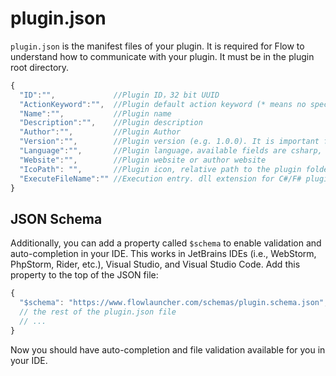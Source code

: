 # plugin.json

`plugin.json` is the manifest files of your plugin. It is required for Flow to understand how to communicate with your plugin. 
It must be in the plugin root directory.

```js
{
  "ID":"",             //Plugin ID，32 bit UUID
  "ActionKeyword":"",  //Plugin default action keyword (* means no specific action keyword)
  "Name":"",           //Plugin name
  "Description":"",    //Plugin description
  "Author":"",         //Plugin Author
  "Version":"",        //Plugin version (e.g. 1.0.0). It is important for plugin update checking.
  "Language":"",       //Plugin language，available fields are csharp, fsharp, python, javascript, typescript and executable. Make sure you put the correct field for your plugin language, this is important so that the required runtime environment can be setup automatically.
  "Website":"",        //Plugin website or author website
  "IcoPath": "",       //Plugin icon, relative path to the plugin folder
  "ExecuteFileName":"" //Execution entry. dll extension for C#/F# plugin, .py for python plugin, .js/.ts for JS/TS plugins and .exe or other executable for executable plugin. Path examples include "main.py" or "./dist/main.js"
}
```

## JSON Schema 
Additionally, you can add a property called `$schema` to enable validation and auto-completion in your IDE. This works in JetBrains IDEs (i.e., WebStorm, PhpStorm, Rider, etc.), Visual Studio, and Visual Studio Code. Add this property to the top of the JSON file:

```js
{
  "$schema": "https://www.flowlauncher.com/schemas/plugin.schema.json",
  // the rest of the plugin.json file
  // ...
}
```

Now you should have auto-completion and file validation available for you in your IDE.
